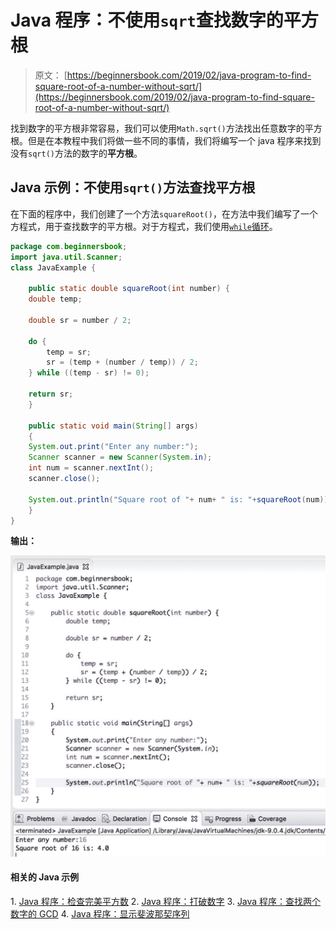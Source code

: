 # Java 程序：不使用`sqrt`查找数字的平方根

> 原文： [https://beginnersbook.com/2019/02/java-program-to-find-square-root-of-a-number-without-sqrt/](https://beginnersbook.com/2019/02/java-program-to-find-square-root-of-a-number-without-sqrt/)

找到数字的平方根非常容易，我们可以使用`Math.sqrt()`方法找出任​​意数字的平方根。但是在本教程中我们将做一些不同的事情，我们将编写一个 java 程序来找到没有`sqrt()`方法的数字的**平方根**。

## Java 示例：不使用`sqrt()`方法查找平方根

在下面的程序中，我们创建了一个方法`squareRoot()`，在方法中我们编写了一个方程式，用于查找数字的平方根。对于方程式，我们使用[`while`循环](https://beginnersbook.com/2015/03/do-while-loop-in-java-with-example/)。

```java
package com.beginnersbook;
import java.util.Scanner;
class JavaExample { 

    public static double squareRoot(int number) {
	double temp;

	double sr = number / 2;

	do {
		temp = sr;
		sr = (temp + (number / temp)) / 2;
	} while ((temp - sr) != 0);

	return sr;
    }

    public static void main(String[] args)  
    { 
	System.out.print("Enter any number:");
	Scanner scanner = new Scanner(System.in);
	int num = scanner.nextInt(); 
	scanner.close();

	System.out.println("Square root of "+ num+ " is: "+squareRoot(num));
    } 
}
```

**输出：**

![Java Program to find out the square root of a given number](img/82e97a2075bb9d4db613786db887a6a8.jpg)

#### 相关的 Java 示例

1\. [Java 程序：检查完美平方数](https://beginnersbook.com/2019/02/java-program-to-check-if-given-number-is-perfect-square/)
2\. [Java 程序：打破数字](https://beginnersbook.com/2019/02/java-program-to-break-integer-into-digits/)
3\. [Java 程序：查找两个数字的 GCD](https://beginnersbook.com/2018/09/java-program-to-find-gcd-of-two-numbers/)
4\. [Java 程序：显示斐波那契序列](https://beginnersbook.com/2017/09/java-program-to-display-fibonacci-series-using-loops/)
